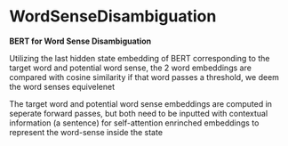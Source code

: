 # WordSenseDisambiguation
**BERT for Word Sense Disambiguation**

Utilizing the last hidden state embedding of BERT corresponding to the target word and potential word sense, the 2 word embeddings are compared with cosine similarity 
if that word passes a threshold, we deem the word senses equivelenet 

The target word and potential word sense embeddings are computed in seperate forward passes, but both need to be inputted with contextual information (a sentence) for 
self-attention enrinched embeddings to represent the word-sense inside the state 
